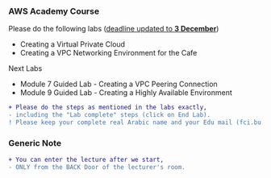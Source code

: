 
### AWS Academy Course
Please do the following labs (<ins>deadline updated to **3 December**</ins>)
- Creating a Virtual Private Cloud
- Creating a VPC Networking Environment for the Cafe

Next Labs
- Module 7 Guided Lab - Creating a VPC Peering Connection
- Module 9 Guided Lab - Creating a Highly Available Environment

```diff
+ Please do the steps as mentioned in the labs exactly, 
- including the "Lab complete" steps (click on End Lab).
! Please keep your complete real Arabic name and your Edu mail (fci.bu.edu.eg) in your profile.
```

<!--
Module 9 Challenge Lab - Creating a Scalable and Highly Available Environment for the Cafe
Module 11 Guided Lab - Streaming Dynamic Content using Amazon CloudFront

(Optional) Module 13 - Guided Lab 1: Breaking a Monolithic Node.js Application into Microservices
Module 13 Guided Lab - Implementing a Serverless Architecture with AWS Lambda
Module 13 Challenge Lab - Implementing a Serverless Architecture for the Cafe
-->

### Generic Note
```diff
+ You can enter the lecture after we start,
- ONLY from the BACK Door of the lecturer's room.
```

<!--
### Sunday 26 Nov. Note

```diff
-  Due to the other years' exams, our lecture will be postponed 
```
-->

<!-- # Cloud
```diff
+ The lecturer of Sunday 05th November
- will be postponed to another date
```
-->


